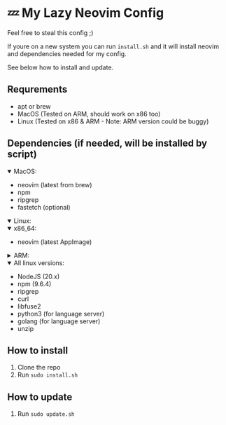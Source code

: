 # 💤 My Lazy Neovim Config

Feel free to steal this config ;)

If youre on a new system you can run `install.sh` and it will install
neovim and dependencies needed for my config.

See below how to install and update.

## Requrements

- apt or brew
- MacOS (Tested on ARM, should work on x86 too)
- Linux (Tested on x86 & ARM - Note: ARM version could be buggy)

## Dependencies (if needed, will be installed by script)

<details open><summary>MacOS:</summary>

- neovim (latest from brew)
- npm
- ripgrep
- fastetch (optional)
</details>

<details open><summary>Linux:</summary>

<details open><summary>x86_64:</summary>

- neovim (latest AppImage)
</details>

<details><summary>ARM:</summary>

- neovim (latest Cmake build)
- ninja-build
- gettext
- libtool
- libtool-bin
- autoconf
- automake
- cmake
- g++
- pkg-config
- doxygen
- make

</details>

<details open><summary>All linux versions:</summary>

- NodeJS (20.x)
- npm (9.6.4)
- ripgrep
- curl
- libfuse2
- python3 (for language server)
- golang (for language server)
- unzip
</details>
</details>

## How to install

1. Clone the repo
2. Run `sudo install.sh`

## How to update

1. Run `sudo update.sh`
